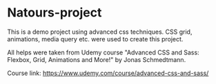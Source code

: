 # Natours-project

This is a demo project using advanced css techniques. CSS grid, animations, media query etc. were used to create this project.

All helps were taken from Udemy course "Advanced CSS and Sass: Flexbox, Grid, Animations and More!" by Jonas Schmedtmann.

Course link: https://www.udemy.com/course/advanced-css-and-sass/

